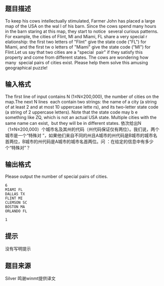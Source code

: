 


## 题目描述
To keep his cows intellectually stimulated, Farmer John has placed a large map of the USA on the wal
l of his barn. Since the cows spend many hours in the barn staring at this map, they start to notice
 several curious patterns. For example, the cities of Flint, MI and Miami, FL share a very special r
elationship: the first two letters of "Flint" give the state code ("FL") for Miami, and the first tw
o letters of "Miami" give the state code ("MI") for Flint.Let us say that two cities are a "special 
pair" if they satisfy this property and come from different states. The cows are wondering how many 
special pairs of cities exist. Please help them solve this amusing geographical puzzle!
## 输入格式
The first line of input contains N (1≤N≤200,000), the number of cities on the map.The next N lines
 each contain two strings: the name of a city (a string of at least 2 and at most 10 uppercase lette
rs), and its two-letter state code (a string of 2 uppercase letters). Note that the state code may b
e something like ZQ, which is not an actual USA state. Multiple cities with the same name can exist,
 but they will be in different states.
依次给出N（1≤N≤200,000）个城市名及其州的代码（州代码保证仅有两位）。我们说，两个城市是一个“特殊对
”，如果他们来自不同的州且A城市的州代码是B城市的城市名首两位，B城市的州代码是A城市的城市名首两位。问
：在给定的信息中有多少个“特殊对”？
## 输出格式
Please output the number of special pairs of cities.

```input1
6
MIAMI FL
DALLAS TX
FLINT MI
CLEMSON SC
BOSTON MA
ORLANDO FL

```
```output1
1
```

## 提示
没有写明提示
## 题目来源
Silver 鸣谢winmt提供译文


